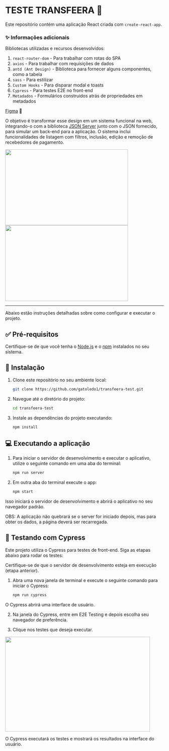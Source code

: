 
# TESTE TRANSFEERA 🚀

Este repositório contém uma aplicação React criada com `create-react-app`. 

### ✨ Informações adicionais

Bibliotecas utilizadas e recursos desenvolvidos:

1. `react-router-dom` - Para trabalhar com rotas do SPA
2. `axios` - Para trabalhar com requisições de dados
3. `antd (Ant Design)` - Biblioteca para fornecer alguns componentes, como a tabela
4. `sass` - Para estilizar
5. `Custom Hooks` - Para disparar modal e toasts
6. `Cypress` - Para testes E2E no front-end
7. `Metadados` - Formulários construidos atrás de propriedades em metadados
   


[Figma](https://www.figma.com/proto/8zSuDeDe8yI9zxP2mVKZnp/Teste-%7C-Dev?page-id=0%3A1&node-id=0-86&viewport=560%2C387%2C0.21&scaling=min-zoom&starting-point-node-id=0%3A86&t=RoxfOIyyIU4G1Duv-1) 🎯

O objetivo é transformar esse design em um sistema funcional na web, integrando-o com a biblioteca [JSON Server](https://github.com/typicode/json-server) junto com o JSON fornecido, para simular um back-end para a aplicação. O sistema inclui funcionalidades de listagem com filtros, inclusão, edição e remoção de recebedores de pagamento.

<img src="https://github.com/gatoledo1/transfeera-test/assets/19327889/2de0549f-fde0-402e-b2cb-fae8b6209aa8" width="390" height="240">
<img src="https://github.com/gatoledo1/transfeera-test/assets/19327889/521924f1-f922-4b72-9856-cbdc58df5919" width="390" height="240"> 

---

Abaixo estão instruções detalhadas sobre como configurar e executar o projeto.


## ✅ Pré-requisitos

Certifique-se de que você tenha o [Node.js](https://nodejs.org/) e o [npm](https://www.npmjs.com/) instalados no seu sistema.

## 🎉 Instalação

1. Clone este repositório no seu ambiente local:

   ```bash
   git clone https://github.com/gatoledo1/transfeera-test.git
   ```

2. Navegue até o diretório do projeto:

   ```bash
   cd transfeera-test
   ```

3. Instale as dependências do projeto executando:

   ```bash
   npm install
   ```

## 💻 Executando a aplicação

1. Para iniciar o servidor de desenvolvimento e executar o aplicativo, utilize o seguinte comando em uma aba do terminal:

   ```bash
   npm run server
   ```

2. Em outra aba do terminal execute o app:

   ```bash
   npm start
   ```
Isso iniciará o servidor de desenvolvimento e abrirá o aplicativo no seu navegador padrão. 
   
OBS: A aplicação não quebrará se o server for iniciado depois, mas para obter os dados, a página deverá ser recarregada.


## 📝 Testando com Cypress

Este projeto utiliza o Cypress para testes de front-end. Siga as etapas abaixo para rodar os testes:

Certifique-se de que o servidor de desenvolvimento esteja em execução (etapa anterior).

1. Abra uma nova janela de terminal e execute o seguinte comando para iniciar o Cypress:

   ```bash
   npm run cypress
   ```

O Cypress abrirá uma interface de usuário. 

2. Na janela do Cypress, entre em E2E Testing e depois escolha seu navegador de preferência.

3. Clique nos testes que deseja executar.

<img src="https://github.com/gatoledo1/transfeera-test/assets/19327889/614ce89f-200d-4540-96c3-96fee82aa67c" width="460" height="300"> 


O Cypress executará os testes e mostrará os resultados na interface do usuário.





